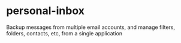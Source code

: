 # personal-inbox
Backup messages from multiple email accounts, and manage filters, folders, contacts, etc, from a single application

